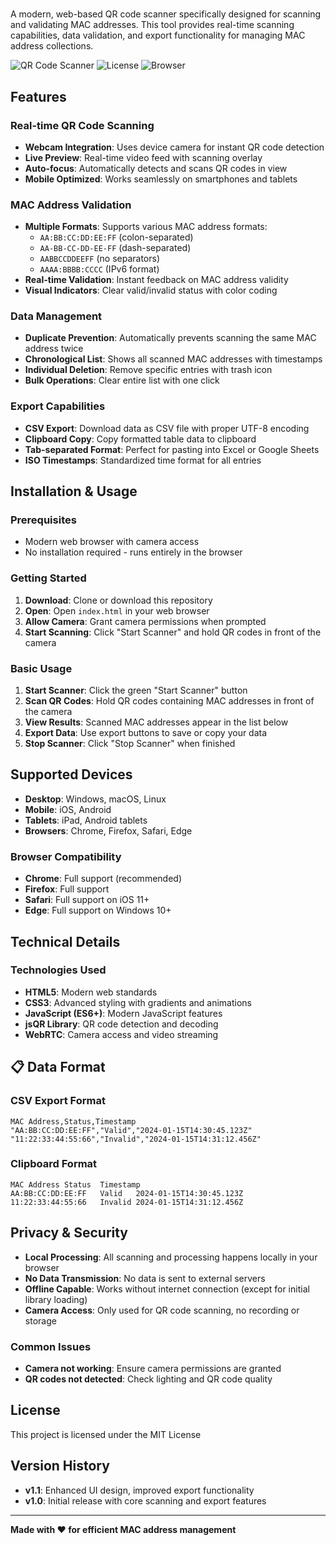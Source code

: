 # 

A modern, web-based QR code scanner specifically designed for scanning and validating MAC addresses. This tool provides real-time scanning capabilities, data validation, and export functionality for managing MAC address collections.

![QR Code Scanner](https://img.shields.io/badge/Version-1.1-orange)
![License](https://img.shields.io/badge/License-MIT-green)
![Browser](https://img.shields.io/badge/Browser-Chrome%20%7C%20Firefox%20%7C%20Safari%20%7C%20Edge-blue)

## Features

### Real-time QR Code Scanning
- **Webcam Integration**: Uses device camera for instant QR code detection
- **Live Preview**: Real-time video feed with scanning overlay
- **Auto-focus**: Automatically detects and scans QR codes in view
- **Mobile Optimized**: Works seamlessly on smartphones and tablets

### MAC Address Validation
- **Multiple Formats**: Supports various MAC address formats:
  - `AA:BB:CC:DD:EE:FF` (colon-separated)
  - `AA-BB-CC-DD-EE-FF` (dash-separated)
  - `AABBCCDDEEFF` (no separators)
  - `AAAA:BBBB:CCCC` (IPv6 format)
- **Real-time Validation**: Instant feedback on MAC address validity
- **Visual Indicators**: Clear valid/invalid status with color coding

### Data Management
- **Duplicate Prevention**: Automatically prevents scanning the same MAC address twice
- **Chronological List**: Shows all scanned MAC addresses with timestamps
- **Individual Deletion**: Remove specific entries with trash icon
- **Bulk Operations**: Clear entire list with one click

### Export Capabilities
- **CSV Export**: Download data as CSV file with proper UTF-8 encoding
- **Clipboard Copy**: Copy formatted table data to clipboard
- **Tab-separated Format**: Perfect for pasting into Excel or Google Sheets
- **ISO Timestamps**: Standardized time format for all entries

## Installation & Usage

### Prerequisites
- Modern web browser with camera access
- No installation required - runs entirely in the browser

### Getting Started
1. **Download**: Clone or download this repository
2. **Open**: Open `index.html` in your web browser
3. **Allow Camera**: Grant camera permissions when prompted
4. **Start Scanning**: Click "Start Scanner" and hold QR codes in front of the camera

### Basic Usage
1. **Start Scanner**: Click the green "Start Scanner" button
2. **Scan QR Codes**: Hold QR codes containing MAC addresses in front of the camera
3. **View Results**: Scanned MAC addresses appear in the list below
4. **Export Data**: Use export buttons to save or copy your data
5. **Stop Scanner**: Click "Stop Scanner" when finished

## Supported Devices

- **Desktop**: Windows, macOS, Linux
- **Mobile**: iOS, Android
- **Tablets**: iPad, Android tablets
- **Browsers**: Chrome, Firefox, Safari, Edge

### Browser Compatibility
- **Chrome**: Full support (recommended)
- **Firefox**: Full support
- **Safari**: Full support on iOS 11+
- **Edge**: Full support on Windows 10+


## Technical Details

### Technologies Used
- **HTML5**: Modern web standards
- **CSS3**: Advanced styling with gradients and animations
- **JavaScript (ES6+)**: Modern JavaScript features
- **jsQR Library**: QR code detection and decoding
- **WebRTC**: Camera access and video streaming

## 📋 Data Format

### CSV Export Format
```csv
MAC Address,Status,Timestamp
"AA:BB:CC:DD:EE:FF","Valid","2024-01-15T14:30:45.123Z"
"11:22:33:44:55:66","Invalid","2024-01-15T14:31:12.456Z"
```

### Clipboard Format
```
MAC Address	Status	Timestamp
AA:BB:CC:DD:EE:FF	Valid	2024-01-15T14:30:45.123Z
11:22:33:44:55:66	Invalid	2024-01-15T14:31:12.456Z
```

## Privacy & Security

- **Local Processing**: All scanning and processing happens locally in your browser
- **No Data Transmission**: No data is sent to external servers
- **Offline Capable**: Works without internet connection (except for initial library loading)
- **Camera Access**: Only used for QR code scanning, no recording or storage

### Common Issues
- **Camera not working**: Ensure camera permissions are granted
- **QR codes not detected**: Check lighting and QR code quality

## License
This project is licensed under the MIT License

## Version History

- **v1.1**: Enhanced UI design, improved export functionality
- **v1.0**: Initial release with core scanning and export features

---

**Made with ❤️ for efficient MAC address management**

